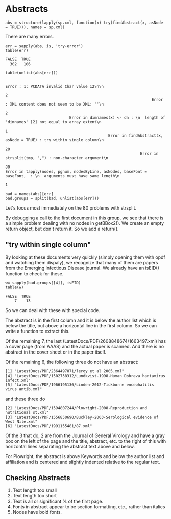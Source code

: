 
# Abstracts

```
abs = structure(lapply(sp.xml, function(x) try(findAbstract(x, asNode = TRUE))), names = sp.xml)
```

There are many errors.
```
err = sapply(abs, is, 'try-error')
table(err)
```
```
FALSE  TRUE 
  302   106 
```


```
table(unlist(abs[err]))
```

```
                                                                      Error : 1: PCDATA invalid Char value 12\n\n 
                                                                                                                2 
                                                                Error : XML content does not seem to be XML: ''\n 
                                                                                                                2 
                            Error in dimnames(x) <- dn : \n  length of 'dimnames' [2] not equal to array extent\n 
                                                                                                                1 
                                             Error in findAbstract(x, asNode = TRUE) : try within single column\n 
                                                                                                               20 
                                                           Error in strsplit(tmp, ",") : non-character argument\n 
                                                                                                               80 
Error in tapply(nodes, pgnum, nodesByLine, asNodes, baseFont = baseFont,  : \n  arguments must have same length\n 
                                                                                                                1 
```

```
bad = names(abs)[err]
bad.groups = split(bad, unlist(abs[err]))
```

Let's focus most immediately on the 80 problems with strsplit.

By debugging a call to the first document in this group, we see that there
is a simple problem dealing with no nodes in getBBox2(). We create an
empty return object, but don't return it.  So we add a return().


## "try within single column"

By looking at these documents very quickly (simply opening them with opdf
and watching them dispaly), we recognize that many of them are papers
from the Emerging Infectious Disease journal. We already have an
isEID() function to check for these.
```
w= sapply(bad.groups[[4]], isEID)
table(w)
```
```
FALSE  TRUE 
    7    13 
```
So we can deal with these with special code.

The abstract is in the first column
and it is below the author list which is below the title,
but above a horizontal line in the first column.
So we can write a function to extract this.



Of the remaining 7, the last (LatestDocs/PDF/2608848674/1663497.xml)
has a cover page (from AAAS) and the actual paper is scanned.
And there is no abstract in the cover sheet or in the paper itself.


Of the remaining 6, the following three do not have an abstract:
```
[1] "LatestDocs/PDF/2364497871/leroy et al 2005.xml"                              
[4] "LatestDocs/PDF/1502738312/Lundkvist-1998-Human Dobrava hantavirus infect.xml"
[5] "LatestDocs/PDF/1966195136/Linden-2012-Tickborne encephalitis virus antib.xml"
```
and these three do 
```
[2] "LatestDocs/PDF/1594807244/Plowright-2008-Reproduction and nutritional st.xml"
[3] "LatestDocs/PDF/1556850690/Buckley-2003-Serological evidence of West Nile.xml"
[6] "LatestDocs/PDF/1991155481/87.xml"                                            
```
Of the 3 that do, 2 are from the Journal of General Virology
and have a  gray box on the left of the page and the title, abstract, etc. to the right of
this with horizontal lines separating the abstract text above and below.

For Plowright, the abstract is above Keywords and below the author list and affiliation
and is centered and slightly indented relative to the regular text.


## Checking Abstracts

1. Text length too small
1. Text length too short
1. Text is all or significant % of the first page.
1. Fonts in abstract appear to be section formatting, etc.,  rather than italics
1. Nodes have bold fonts.
